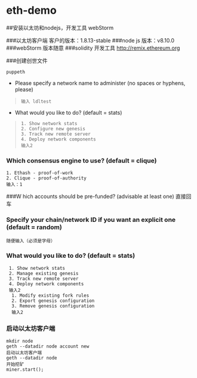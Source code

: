 # eth-demo
##安装以太坊和nodejs，开发工具 webStorm<br>

###以太坊客户端
    客户的版本：1.8.13-stable
 ###node js 
    版本：v8.10.0
 ###webStorm
    版本随意
###solidity 开发工具
http://remix.ethereum.org    
 
###创建创世文件

    puppeth 
+   Please specify a network name to administer (no spaces or hyphens, please)<br>
 >     输入 ldltest
+   What would you like to do? (default = stats)<br>
>     1. Show network stats
>     2. Configure new genesis
>     3. Track new remote server
>     4. Deploy network components
>     输入2   
  
### Which consensus engine to use? (default = clique)
    1. Ethash - proof-of-work
    2. Clique - proof-of-authority
    输入：1
###W hich accounts should be pre-funded? (advisable at least one)
    直接回车
### Specify your chain/network ID if you want an explicit one (default = random)
    随便输入（必须是字母）
### What would you like to do? (default = stats)
     1. Show network stats
     2. Manage existing genesis
     3. Track new remote server
     4. Deploy network components
     输入2
      1. Modify existing fork rules
      2. Export genesis configuration
      3. Remove genesis configuration
      输入2


### 启动以太坊客户端
    mkdir node
    geth --datadir node account new
    启动以太坊客户端
    geth --datadir node
    开始挖矿
    miner.start();
    
    
        
    

